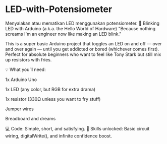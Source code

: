 # LED-with-Potensiometer
Menyalakan atau mematikan LED menggunakan potensiometer.
🔌 Blinking LED with Arduino (a.k.a. the Hello World of Hardware)
"Because nothing screams I'm an engineer now like making an LED blink."

This is a super basic Arduino project that toggles an LED on and off — over and over again — until you get addicted or bored (whichever comes first).
Perfect for absolute beginners who want to feel like Tony Stark but still mix up resistors with fries.

💡 What you’ll need:

1x Arduino Uno

1x LED (any color, but RGB for extra drama)

1x resistor (330Ω unless you want to fry stuff)

Jumper wires

Breadboard and dreams

💻 Code: Simple, short, and satisfying.
🔧 Skills unlocked: Basic circuit wiring, digitalWrite(), and infinite confidence boost.
